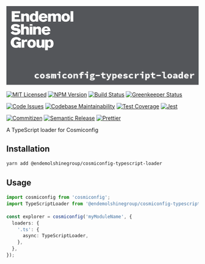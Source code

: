 ![Banner][icon-banner]

[![MIT Licensed][icon-license]][link-license]
[![NPM Version][icon-npm]][link-npm]
[![Build Status][icon-ci]][link-ci]
[![Greenkeeper Status][icon-greenkeeper]][link-greenkeeper]

[![Code Issues][icon-issues]][link-issues]
[![Codebase Maintainability][icon-maintainability]][link-maintainability]
[![Test Coverage][icon-coverage]][link-coverage]
[![Jest][icon-jest]][link-jest]

[![Commitizen][icon-commitizen]][link-commitizen]
[![Semantic Release][icon-semantic-release]][link-semantic-release]
[![Prettier][icon-prettier]][link-prettier]

A TypeScript loader for Cosmiconfig

## Installation

```bash
yarn add @endemolshinegroup/cosmiconfig-typescript-loader
```

## Usage

```typescript
import cosmiconfig from 'cosmiconfig';
import TypeScriptLoader from '@endemolshinegroup/cosmiconfig-typescript-loader';

const explorer = cosmiconfig('myModuleName', {
  loaders: {
    '.ts': {
      async: TypeScriptLoader,
    },
  },
});
```

[icon-banner]: docs/assets/banner.png

[icon-license]: https://img.shields.io/github/license/EndemolShineGroup/cosmiconfig-typescript-loader.svg?longCache=true&style=flat-square
[link-license]: LICENSE
[icon-npm]: https://img.shields.io/npm/v/@endemolshinegroup/cosmiconfig-typescript-loader.svg?longCache=true&style=flat-square
[link-npm]: https://www.npmjs.com/package/@endemolshinegroup/cosmiconfig-typescript-loader
[icon-ci]: https://img.shields.io/travis/com/EndemolShineGroup/cosmiconfig-typescript-loader.svg?longCache=true&style=flat-square
[link-ci]: https://travis-ci.com/EndemolShineGroup/cosmiconfig-typescript-loader
[icon-greenkeeper]: https://img.shields.io/badge/greenkeeper-enabled-brightgreen.svg?longCache=true&style=flat-square
[link-greenkeeper]: https://greenkeeper.io/

[icon-issues]: https://img.shields.io/codeclimate/issues/EndemolShineGroup/cosmiconfig-typescript-loader.svg?longCache=true&style=flat-square
[link-issues]: https://codeclimate.com/github/EndemolShineGroup/cosmiconfig-typescript-loader/issues
[icon-maintainability]: https://img.shields.io/codeclimate/maintainability/EndemolShineGroup/cosmiconfig-typescript-loader.svg?longCache=true&style=flat-square
[link-maintainability]: https://codeclimate.com/github/EndemolShineGroup/cosmiconfig-typescript-loader
[icon-coverage]: https://img.shields.io/codecov/c/github/EndemolShineGroup/cosmiconfig-typescript-loader/develop.svg?longCache=true&style=flat-square
[link-coverage]: https://codecov.io/gh/EndemolShineGroup/cosmiconfig-typescript-loader

[icon-jest]: https://img.shields.io/badge/tested_with-jest-99424f.svg?longCache=true&style=flat-square
[link-jest]: https://jestjs.io/

[icon-commitizen]: https://img.shields.io/badge/commitizen-friendly-brightgreen.svg?longCache=true&style=flat-square
[link-commitizen]: http://commitizen.github.io/cz-cli/
[icon-semantic-release]: https://img.shields.io/badge/%20%20%F0%9F%93%A6%F0%9F%9A%80-semantic--release-e10079.svg?longCache=true&style=flat-square
[link-semantic-release]: https://semantic-release.gitbooks.io/semantic-release/
[icon-prettier]: https://img.shields.io/badge/code_style-prettier-ff69b4.svg?longCache=true&style=flat-square
[link-prettier]: https://prettier.io/

